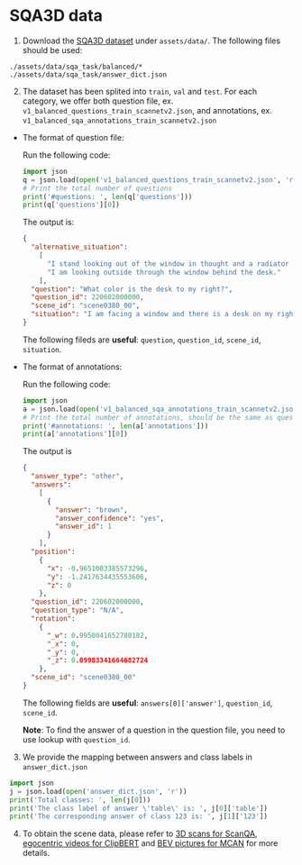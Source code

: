 SQA3D data
===
1. Download the [SQA3D dataset]() under `assets/data/`. The following files should be used:
```plain
./assets/data/sqa_task/balanced/*
./assets/data/sqa_task/answer_dict.json
```

2. The dataset has been splited into `train`, `val` and `test`. For each category, we offer both question file, ex. `v1_balanced_questions_train_scannetv2.json`, and annotations, ex. `v1_balanced_sqa_annotations_train_scannetv2.json`

- The format of question file:

  Run the following code:
  ```python
  import json
  q = json.load(open('v1_balanced_questions_train_scannetv2.json', 'r'))
  # Print the total number of questions
  print('#questions: ', len(q['questions']))
  print(q['questions'][0])
  ```
  The output is:
  ```json
  {
    "alternative_situation": 
      [
        "I stand looking out of the window in thought and a radiator is right in front of me.",
        "I am looking outside through the window behind the desk."
      ],
    "question": "What color is the desk to my right?",
    "question_id": 220602000000,
    "scene_id": "scene0380_00",
    "situation": "I am facing a window and there is a desk on my right and a chair behind me."
  }
  ```
  The following fileds are **useful**: `question`, `question_id`, `scene_id`, `situation`.
  
- The format of annotations:

  Run the following code:
  ```python
  import json
  a = json.load(open('v1_balanced_sqa_annotations_train_scannetv2.json', 'r'))
  # Print the total number of annotations, should be the same as questions
  print('#annotations: ', len(a['annotations']))
  print(a['annotations'][0])
  ```
  The output is
  ```json
  {
    "answer_type": "other",
    "answers": 
      [
        {
          "answer": "brown", 
          "answer_confidence": "yes", 
          "answer_id": 1
        }
      ],
    "position": 
      {
        "x": -0.9651003385573296,
        "y": -1.2417634435553606,
        "z": 0
      },
    "question_id": 220602000000,
    "question_type": "N/A",
    "rotation": 
      {
        "_w": 0.9950041652780182,
        "_x": 0,
        "_y": 0,
        "_z": 0.09983341664682724
      },
    "scene_id": "scene0380_00"
  }
  ```
  The following fields are **useful**: `answers[0]['answer']`, `question_id`, `scene_id`.
  
  **Note**: To find the answer of a question in the question file, you need to use lookup with `question_id`.

3. We provide the mapping between answers and class labels in `answer_dict.json`
```python
import json
j = json.load(open('answer_dict.json', 'r'))
print('Total classes: ', len(j[0]))
print('The class label of answer \'table\' is: ', j[0]['table'])
print('The corresponding answer of class 123 is: ', j[1]['123'])
```

4. To obtain the scene data, please refer to [3D scans for ScanQA](../ScanQA/README.md), [egocentric videos for ClipBERT](../ClipBERT/README.md) and [BEV pictures for MCAN](../MCAN/README.md) for more details.
